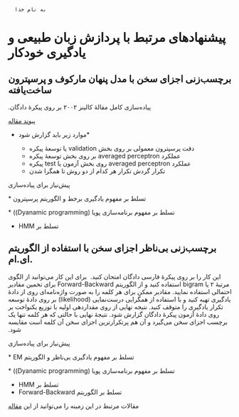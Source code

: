 	  به نام خدا
# پیشنهادهای مرتبط با  پردازش زبان طبیعی و یادگیری خودکار

## برچسب‌زنی اجزای سخن با مدل پنهان مارکوف و پرسپترون ساخت‌یافته
 &#x202b;  پیاده‌سازی کامل مقالهٔ کالینز ۲۰۰۲ بر روی پیکرهٔ دادگان.
 
 [پیوند مقاله](http://www.aclweb.org/anthology/W02-1001)
 
* موارد زیر باید گزارش شود* 

 	*   &#x202b; دقت پرسپترون معمولی بر روی بخش validation یا توسعهٔ پیکره
	*   &#x202b; عملکرد averaged perceptron  بر روی بخش توسعهٔ‌ پیکره
	*  &#x202b; عملکرد averaged perceptron  روی بخش آزمون یا test پیکره
	*  &#x202b; تکرار گردش تکرار هر کدام از دو روش تا همگرا شدن

پیش‌نیاز برای پیاده‌سازی

*‌ &#x202b; تسلط بر مفهوم یادگیری برخط و الگوریتم پرسپترون

*‌ &#x202b; تسلط بر مفهوم برنامه‌سازی پویا (Dyanamic programming))

* &#x202b; تسلط بر HMM
	
## برچسب‌زنی بی‌ناظر اجزای سخن با استفاده از الگوریتم ای.ام.
این کار را بر روی پیکرهٔ فارسی دادگان امتحان کنید.
  &#x202b; 
  برای این کار می‌توانید از الگوی مرتبهٔ ۲ یا bigram استفاده کنید
و از الگوریتم Forward-Backward برای تخمین مقادیر احتمالی استفاده نمایید.  مقادیر ممکن برای هر کلمه را به صورت واژه‌نامه‌ای روی از دادهٔ یادگیری تهیه  کنید و  با استفاده از همگرایی درست‌نمایی (likelihood)   بر روی دادهٔ‌ توسعه تکرار یادگیری را متوقف کنید. نتیجه نهایی از روی مقداردهی اولیه با توزیع یکنواخت  بر روی دادهٔ  آزمون پیکره‌ٔ دادگان گزارش شود. نتیجهٔ‌ نهایی با حالتی که هر کلمه تنها یک برچسب اجزای سخن می‌گیرد و آن هم پرتکرارترین اجزای سخن آن کلمه است مقایسه شود.


پیش‌نیاز برای پیاده‌سازی

*‌ &#x202b; تسلط بر مفهوم یادگیری بی‌ناظر و الگوریتم EM

*‌ &#x202b; تسلط بر مفهوم برنامه‌سازی پویا (Dyanamic programming))

* &#x202b; تسلط بر HMM
* &#x202b; تسلط بر الگوریتم Forward-Backward

مقالات مرتبط در این زمینه را می‌توانید از این [مقاله](http://www.aclweb.org/anthology/D10-1056.pdf)
